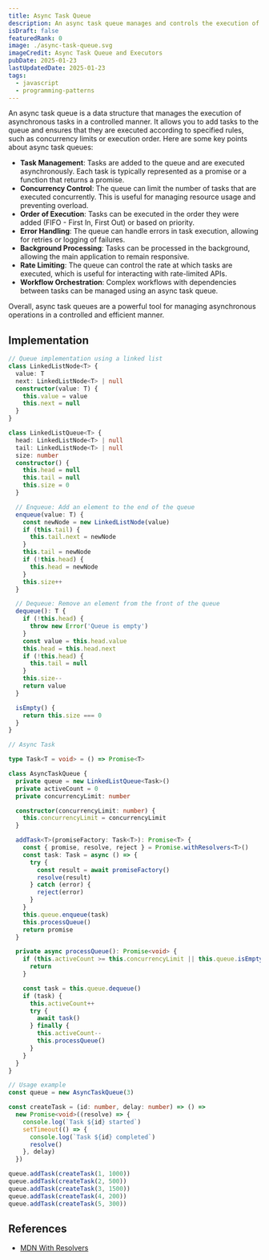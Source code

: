 ```yaml
---
title: Async Task Queue
description: An async task queue manages and controls the execution of asynchronous tasks, ensuring they run according to specified concurrency limits and order.
isDraft: false
featuredRank: 0
image: ./async-task-queue.svg
imageCredit: Async Task Queue and Executors
pubDate: 2025-01-23
lastUpdatedDate: 2025-01-23
tags:
  - javascript
  - programming-patterns
---
```


An async task queue is a data structure that manages the execution of asynchronous tasks in a controlled manner. It allows you to add tasks to the queue and ensures that they are executed according to specified rules, such as concurrency limits or execution order. Here are some key points about async task queues:

- **Task Management**: Tasks are added to the queue and are executed asynchronously. Each task is typically represented as a promise or a function that returns a promise.
- **Concurrency Control**: The queue can limit the number of tasks that are executed concurrently. This is useful for managing resource usage and preventing overload.
- **Order of Execution**: Tasks can be executed in the order they were added (FIFO - First In, First Out) or based on priority.
- **Error Handling**: The queue can handle errors in task execution, allowing for retries or logging of failures.
- **Background Processing**: Tasks can be processed in the background, allowing the main application to remain responsive.
- **Rate Limiting**: The queue can control the rate at which tasks are executed, which is useful for interacting with rate-limited APIs.
- **Workflow Orchestration**: Complex workflows with dependencies between tasks can be managed using an async task queue.

Overall, async task queues are a powerful tool for managing asynchronous operations in a controlled and efficient manner.

## Implementation

```ts
// Queue implementation using a linked list
class LinkedListNode<T> {
  value: T
  next: LinkedListNode<T> | null
  constructor(value: T) {
    this.value = value
    this.next = null
  }
}

class LinkedListQueue<T> {
  head: LinkedListNode<T> | null
  tail: LinkedListNode<T> | null
  size: number
  constructor() {
    this.head = null
    this.tail = null
    this.size = 0
  }

  // Enqueue: Add an element to the end of the queue
  enqueue(value: T) {
    const newNode = new LinkedListNode(value)
    if (this.tail) {
      this.tail.next = newNode
    }
    this.tail = newNode
    if (!this.head) {
      this.head = newNode
    }
    this.size++
  }

  // Dequeue: Remove an element from the front of the queue
  dequeue(): T {
    if (!this.head) {
      throw new Error('Queue is empty')
    }
    const value = this.head.value
    this.head = this.head.next
    if (!this.head) {
      this.tail = null
    }
    this.size--
    return value
  }

  isEmpty() {
    return this.size === 0
  }
}

// Async Task

type Task<T = void> = () => Promise<T>

class AsyncTaskQueue {
  private queue = new LinkedListQueue<Task>()
  private activeCount = 0
  private concurrencyLimit: number

  constructor(concurrencyLimit: number) {
    this.concurrencyLimit = concurrencyLimit
  }

  addTask<T>(promiseFactory: Task<T>): Promise<T> {
    const { promise, resolve, reject } = Promise.withResolvers<T>()
    const task: Task = async () => {
      try {
        const result = await promiseFactory()
        resolve(result)
      } catch (error) {
        reject(error)
      }
    }
    this.queue.enqueue(task)
    this.processQueue()
    return promise
  }

  private async processQueue(): Promise<void> {
    if (this.activeCount >= this.concurrencyLimit || this.queue.isEmpty()) {
      return
    }

    const task = this.queue.dequeue()
    if (task) {
      this.activeCount++
      try {
        await task()
      } finally {
        this.activeCount--
        this.processQueue()
      }
    }
  }
}

// Usage example
const queue = new AsyncTaskQueue(3)

const createTask = (id: number, delay: number) => () =>
  new Promise<void>((resolve) => {
    console.log(`Task ${id} started`)
    setTimeout(() => {
      console.log(`Task ${id} completed`)
      resolve()
    }, delay)
  })

queue.addTask(createTask(1, 1000))
queue.addTask(createTask(2, 500))
queue.addTask(createTask(3, 1500))
queue.addTask(createTask(4, 200))
queue.addTask(createTask(5, 300))
```

## References

- [MDN With Resolvers](https://developer.mozilla.org/en-US/docs/Web/JavaScript/Reference/Global_Objects/Promise/withResolvers)
